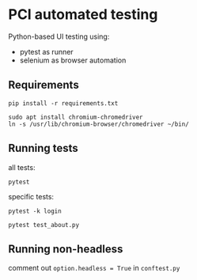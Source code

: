 PCI automated testing
=====================

Python-based UI testing using:

- pytest as runner
- selenium as browser automation


Requirements
------------

	pip install -r requirements.txt

	sudo apt install chromium-chromedriver
	ln -s /usr/lib/chromium-browser/chromedriver ~/bin/


Running tests
-------------

all tests:

	pytest


specific tests:

	pytest -k login

	pytest test_about.py


Running non-headless
--------------------

comment out `option.headless = True` in `conftest.py`

